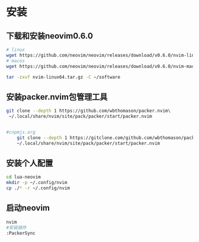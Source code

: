 # 安装

## 下载和安装neovim0.6.0

```bash
# linux
wget https://github.com/neovim/neovim/releases/download/v0.6.0/nvim-linux64.tar.gz
# macos
wget https://github.com/neovim/neovim/releases/download/v0.6.0/nvim-macos.tar.gz

tar -zxvf nvim-linux64.tar.gz -C ~/software
```

## 安装packer.nvim包管理工具

```bash
git clone --depth 1 https://github.com/wbthomason/packer.nvim\
 ~/.local/share/nvim/site/pack/packer/start/packer.nvim


#cnpmjs.org
    git clone --depth 1 https://gitclone.com/github.com/wbthomason/packer.nvim\
    ~/.local/share/nvim/site/pack/packer/start/packer.nvim
```

## 安装个人配置

```bash
cd lua-neovim
mkdir -p ~/.config/nvim
cp ./* -r ~/.config/nvim
```

## 启动neovim

```bash
nvim
#安装插件
:PackerSync
```
